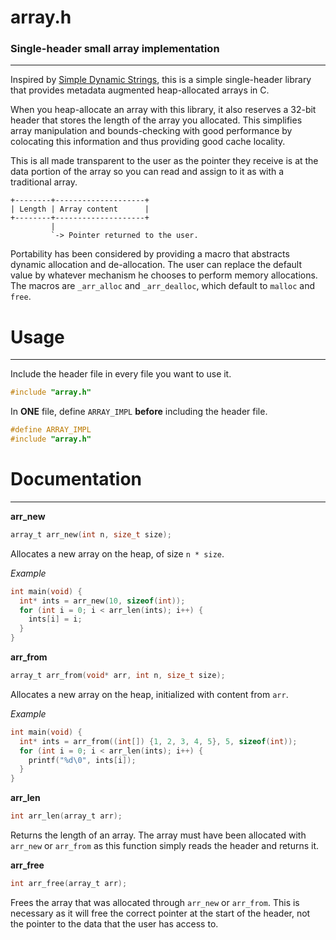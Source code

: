 # array.h
### Single-header small array implementation
---

Inspired by [Simple Dynamic Strings](https://github.com/antirez/sds), this is a
simple single-header library that provides metadata augmented heap-allocated
arrays in C.

When you heap-allocate an array with this library, it also reserves a 32-bit
header that stores the length of the array you allocated. This simplifies array
manipulation and bounds-checking with good performance by colocating this
information and thus providing good cache locality.

This is all made transparent to the user as the pointer they receive is at the
data portion of the array so you can read and assign to it as with a traditional
array.

```
+--------+--------------------+
| Length | Array content      |
+--------+--------------------+
         |
         `-> Pointer returned to the user.
```

Portability has been considered by providing a macro that abstracts dynamic
allocation and de-allocation. The user can replace the default value by whatever
mechanism he chooses to perform memory allocations. The macros are `_arr_alloc` 
and `_arr_dealloc`, which default to `malloc` and `free`.


# Usage
---

Include the header file in every file you want to use it.
```c
#include "array.h"
```

In **ONE** file, define `ARRAY_IMPL` **before** including the header file.
```c
#define ARRAY_IMPL
#include "array.h"
```

# Documentation
---

**arr_new**
```c
array_t arr_new(int n, size_t size);
```
Allocates a new array on the heap, of size `n * size`.

*Example*
```c
int main(void) {
  int* ints = arr_new(10, sizeof(int));
  for (int i = 0; i < arr_len(ints); i++) {
    ints[i] = i;
  }
}
```

**arr_from**

```c
array_t arr_from(void* arr, int n, size_t size);
```
Allocates a new array on the heap, initialized with content from `arr`.

*Example*
```c
int main(void) {
  int* ints = arr_from((int[]) {1, 2, 3, 4, 5}, 5, sizeof(int));
  for (int i = 0; i < arr_len(ints); i++) {
    printf("%d\0", ints[i]);
  }
}
```

**arr_len**

```c
int arr_len(array_t arr);
```
Returns the length of an array. The array must have been allocated with
`arr_new` or `arr_from` as this function simply reads the header and returns it.

**arr_free**

```c
int arr_free(array_t arr);
```
Frees the array that was allocated through `arr_new` or `arr_from`. This is
necessary as it will free the correct pointer at the start of the header, not
the pointer to the data that the user has access to.
